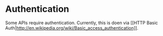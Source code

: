 # Authentication
Some APIs require authentication. Currently, this is doen via [[HTTP Basic Auth|http://en.wikipedia.org/wiki/Basic_access_authentication]].